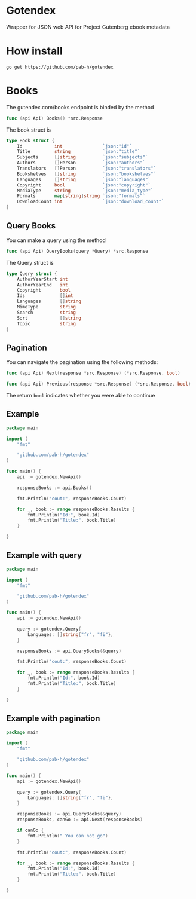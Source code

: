 # Gotendex

Wrapper for JSON web API for Project Gutenberg ebook metadata

# How install

`go get https://github.com/pab-h/gotendex`

# Books

The gutendex.com/books endpoint is binded by the method
 ```go 
func (api Api) Books() *src.Response
```

The book struct is 
```go
type Book struct {
	Id            int               `json:"id"`
	Title         string            `json:"title"`
	Subjects      []string          `json:"subjects"`
	Authors       []Person          `json:"authors"`
	Translators   []Person          `json:"translators"`
	Bookshelves   []string          `json:"bookshelves"`
	Languages     []string          `json:"languages"`
	Copyright     bool              `json:"copyright"`
	MediaType     string            `json:"media_type"`
	Formats       map[string]string `json:"formats"`
	DownloadCount int               `json:"download_count"`
}
```

## Query Books
You can make a query using the method 
```go 
func (api Api) QueryBooks(query *Query) *src.Response
``` 

The Query struct is 
```go
type Query struct {
	AuthorYearStart int
	AuthorYearEnd   int
	Copyright       bool
	Ids             []int
	Languages       []string
	MimeType        string
	Search          string
	Sort            []string
	Topic           string
}
```

## Pagination
You can navigate the pagination using the following methods:
```go
func (api Api) Next(response *src.Response) (*src.Response, bool)
```
```go
func (api Api) Previous(response *src.Response) (*src.Response, bool)
```
The return `bool` indicates whether you were able to continue

## Example
```go
package main

import (
	"fmt"

	"github.com/pab-h/gotendex"
)

func main() {
	api := gotendex.NewApi()

	responseBooks := api.Books()

	fmt.Println("cout:", responseBooks.Count)

	for _, book := range responseBooks.Results {
		fmt.Println("Id:", book.Id)
		fmt.Println("Title:", book.Title)
	}

}
```

## Example with query

```go 
package main

import (
	"fmt"

	"github.com/pab-h/gotendex"
)

func main() {
	api := gotendex.NewApi()

	query := gotendex.Query{
		Languages: []string{"fr", "fi"},
	}

	responseBooks := api.QueryBooks(&query)

	fmt.Println("cout:", responseBooks.Count)

	for _, book := range responseBooks.Results {
		fmt.Println("Id:", book.Id)
		fmt.Println("Title:", book.Title)
	}

}
```
## Example with pagination

```go
package main

import (
	"fmt"

	"github.com/pab-h/gotendex"
)

func main() {
	api := gotendex.NewApi()

	query := gotendex.Query{
		Languages: []string{"fr", "fi"},
	}

	responseBooks := api.QueryBooks(&query)
	responseBooks, canGo := api.Next(responseBooks)

	if canGo {
		fmt.Println(" You can not go")
	}

	fmt.Println("cout:", responseBooks.Count)

	for _, book := range responseBooks.Results {
		fmt.Println("Id:", book.Id)
		fmt.Println("Title:", book.Title)
	}

}
```